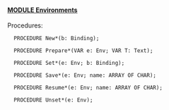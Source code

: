 
#### [MODULE Environments](https://github.com/io-core/Script/blob/main/Environments.Mod)

Procedures:

```
  PROCEDURE New*(b: Binding);
```
```
  PROCEDURE Prepare*(VAR e: Env; VAR T: Text);
```
```
  PROCEDURE Set*(e: Env; b: Binding);
```
```
  PROCEDURE Save*(e: Env; name: ARRAY OF CHAR);
```
```
  PROCEDURE Resume*(e: Env; name: ARRAY OF CHAR);
```
```
  PROCEDURE Unset*(e: Env);
```
